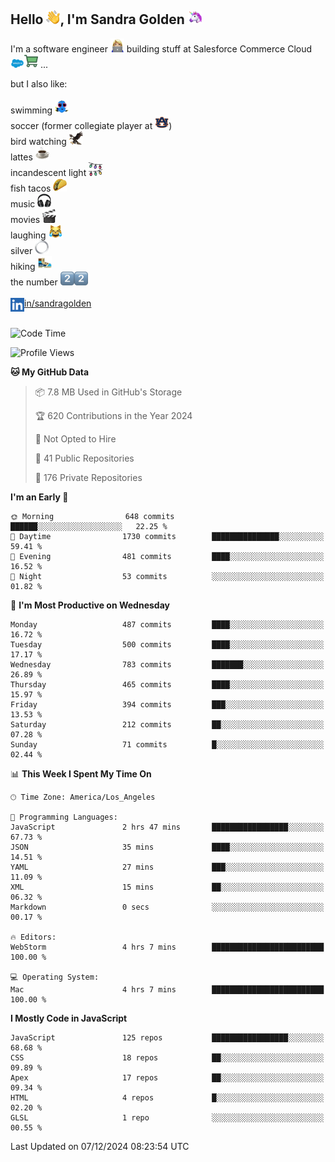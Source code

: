 ## Hello <img src="./static/emoji/wave.png" width="22" />, I'm Sandra Golden <img src="./static/emoji/unicorn-face.png" width="22" />

I'm a software engineer <img src="./static/emoji/female-technologist.png" width="22" /> building stuff at Salesforce Commerce Cloud <img src="./static/emoji/salesforce.png" width="22" /><img src="./static/emoji/commerce-cloud.png" width="22" />&nbsp;...

but I also like:<br/><br/>
swimming <img alt="swimming" src="./static/emoji/keep-swimming.png" width="22" /><br/>
soccer  (former collegiate player at <img src="./static/emoji/auburn.png" width="22" />)<br/>
bird watching <img src="./static/emoji/eagle.png" width="22" /><br/>
lattes <img src="./static/emoji/coffee.png" width="22" /><br/>
incandescent light <img src="./static/emoji/lights.png" width="22" /><br/>
fish tacos <img src="./static/emoji/taco.png" width="22" /><br/>
music <img src="./static/emoji/headphones.png" width="22" /><br/>
movies <img src="./static/emoji/movie-clapper.png" width="22" /><br/>
laughing <img src="./static/emoji/joy-cat.png" width="22" /><br/>
silver <img src="./static/emoji/silver-hoop.png" width="22" /><br/>
hiking <img src="./static/emoji/hiker.png" width="22" /><br/>
the number <img src="./static/emoji/two.png" width="22" /><img src="./static/emoji/two.png" width="22" />
<br/><br/>
<img align="left" alt="Sandra Golden | LinkedIn" width="22px" src="./static/emoji/linkedin.png" /> <a href="https://www.linkedin.com/in/sandragolden/">in/sandragolden</a>
<br/><br/>
<!--START_SECTION:waka-->
![Code Time](http://img.shields.io/badge/Code%20Time-455%20hrs%2034%20mins-blue)

![Profile Views](http://img.shields.io/badge/Profile%20Views-0-blue)

**🐱 My GitHub Data** 

> 📦 7.8 MB Used in GitHub's Storage 
 > 
> 🏆 620 Contributions in the Year 2024
 > 
> 🚫 Not Opted to Hire
 > 
> 📜 41 Public Repositories 
 > 
> 🔑 176 Private Repositories 
 > 
**I'm an Early 🐤** 

```text
🌞 Morning                648 commits         ██████░░░░░░░░░░░░░░░░░░░   22.25 % 
🌆 Daytime                1730 commits        ███████████████░░░░░░░░░░   59.41 % 
🌃 Evening                481 commits         ████░░░░░░░░░░░░░░░░░░░░░   16.52 % 
🌙 Night                  53 commits          ░░░░░░░░░░░░░░░░░░░░░░░░░   01.82 % 
```
📅 **I'm Most Productive on Wednesday** 

```text
Monday                   487 commits         ████░░░░░░░░░░░░░░░░░░░░░   16.72 % 
Tuesday                  500 commits         ████░░░░░░░░░░░░░░░░░░░░░   17.17 % 
Wednesday                783 commits         ███████░░░░░░░░░░░░░░░░░░   26.89 % 
Thursday                 465 commits         ████░░░░░░░░░░░░░░░░░░░░░   15.97 % 
Friday                   394 commits         ███░░░░░░░░░░░░░░░░░░░░░░   13.53 % 
Saturday                 212 commits         ██░░░░░░░░░░░░░░░░░░░░░░░   07.28 % 
Sunday                   71 commits          █░░░░░░░░░░░░░░░░░░░░░░░░   02.44 % 
```


📊 **This Week I Spent My Time On** 

```text
🕑︎ Time Zone: America/Los_Angeles

💬 Programming Languages: 
JavaScript               2 hrs 47 mins       █████████████████░░░░░░░░   67.73 % 
JSON                     35 mins             ████░░░░░░░░░░░░░░░░░░░░░   14.51 % 
YAML                     27 mins             ███░░░░░░░░░░░░░░░░░░░░░░   11.09 % 
XML                      15 mins             ██░░░░░░░░░░░░░░░░░░░░░░░   06.32 % 
Markdown                 0 secs              ░░░░░░░░░░░░░░░░░░░░░░░░░   00.17 % 

🔥 Editors: 
WebStorm                 4 hrs 7 mins        █████████████████████████   100.00 % 

💻 Operating System: 
Mac                      4 hrs 7 mins        █████████████████████████   100.00 % 
```

**I Mostly Code in JavaScript** 

```text
JavaScript               125 repos           █████████████████░░░░░░░░   68.68 % 
CSS                      18 repos            ██░░░░░░░░░░░░░░░░░░░░░░░   09.89 % 
Apex                     17 repos            ██░░░░░░░░░░░░░░░░░░░░░░░   09.34 % 
HTML                     4 repos             █░░░░░░░░░░░░░░░░░░░░░░░░   02.20 % 
GLSL                     1 repo              ░░░░░░░░░░░░░░░░░░░░░░░░░   00.55 % 
```




 Last Updated on 07/12/2024 08:23:54 UTC
<!--END_SECTION:waka-->
